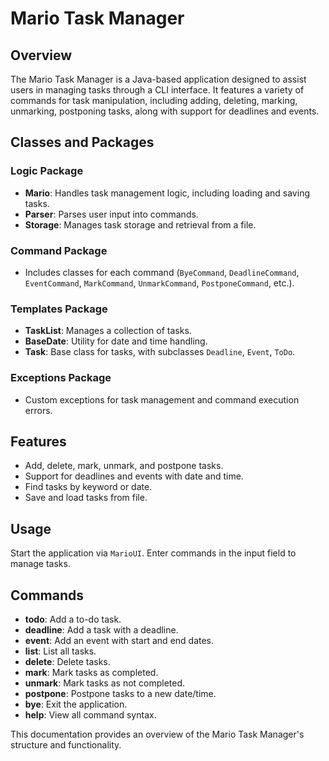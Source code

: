 # Mario Task Manager

## Overview
The Mario Task Manager is a Java-based application designed to assist users in managing tasks through a CLI interface. It features a variety of commands for task manipulation, including adding, deleting, marking, unmarking, postponing tasks, along with support for deadlines and events.

## Classes and Packages

### Logic Package
- **Mario**: Handles task management logic, including loading and saving tasks.
- **Parser**: Parses user input into commands.
- **Storage**: Manages task storage and retrieval from a file.

### Command Package
- Includes classes for each command (`ByeCommand`, `DeadlineCommand`, `EventCommand`, `MarkCommand`, `UnmarkCommand`, `PostponeCommand`, etc.).

### Templates Package
- **TaskList**: Manages a collection of tasks.
- **BaseDate**: Utility for date and time handling.
- **Task**: Base class for tasks, with subclasses `Deadline`, `Event`, `ToDo`.

### Exceptions Package
- Custom exceptions for task management and command execution errors.

## Features
- Add, delete, mark, unmark, and postpone tasks.
- Support for deadlines and events with date and time.
- Find tasks by keyword or date.
- Save and load tasks from file.

## Usage
Start the application via `MarioUI`. Enter commands in the input field to manage tasks.

## Commands
- **todo**: Add a to-do task.
- **deadline**: Add a task with a deadline.
- **event**: Add an event with start and end dates.
- **list**: List all tasks.
- **delete**: Delete tasks.
- **mark**: Mark tasks as completed.
- **unmark**: Mark tasks as not completed.
- **postpone**: Postpone tasks to a new date/time.
- **bye**: Exit the application.
- **help**: View all command syntax.

This documentation provides an overview of the Mario Task Manager's structure and functionality.
